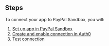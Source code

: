 ## Steps
To connect your app to PayPal Sandbox, you will:
1. [Set up app in PayPal Sandbox](#set-up-app-in-paypal-sandbox)
2. [Create and enable connection in Auth0](#create-and-enable-connection-in-auth0)
3. [Test connection](#test-connection)
